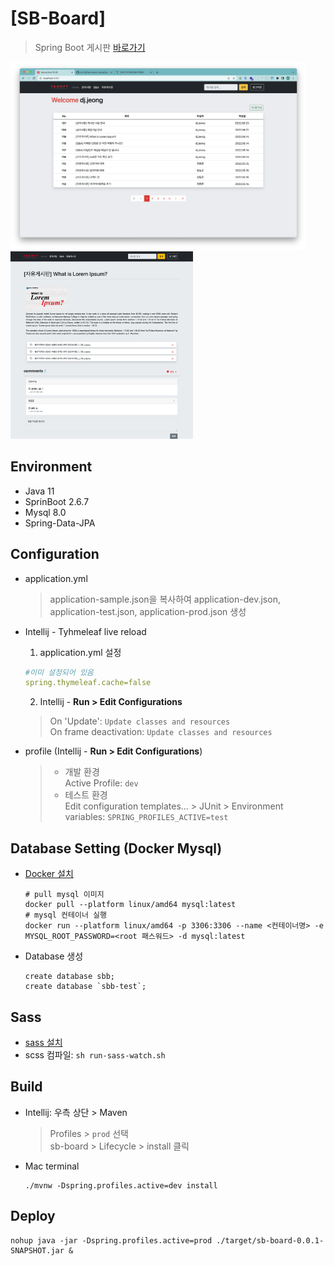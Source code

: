 # [SB-Board]
> Spring Boot 게시판  [바로가기](https://sb-board.herokuapp.com/)

<img src="./doc/home_image.png" alt="홈 이미지" height="300"/> <img src="./doc/post_image.png" alt="게시물 이미지" height="300"/>

## Environment
* Java 11
* SprinBoot 2.6.7
* Mysql 8.0
* Spring-Data-JPA


## Configuration
* application.yml
    > application-sample.json을 복사하여 application-dev.json, application-test.json, application-prod.json 생성
* Intellij - Tyhmeleaf live reload
  1. application.yml 설정
    ```yaml
    #이미 설정되어 있음
    spring.thymeleaf.cache=false 
    ```
  2. Intellij - **Run > Edit Configurations**    
  > On 'Update': `Update classes and resources`      
  > On frame deactivation: `Update classes and resources`  
 
* profile (Intellij - **Run > Edit Configurations**)
  > * 개발 환경   
  > Active Profile: `dev`
  > * 테스트 환경   
  > Edit configuration templates... > JUnit > Environment variables: `SPRING_PROFILES_ACTIVE=test`

## Database Setting (Docker Mysql)
* [Docker 설치](https://www.docker.com/get-started/)
    ```shell
    # pull mysql 이미지
    docker pull --platform linux/amd64 mysql:latest
    # mysql 컨테이너 실행
    docker run --platform linux/amd64 -p 3306:3306 --name <컨테이너명> -e MYSQL_ROOT_PASSWORD=<root 패스워드> -d mysql:latest
    ```
* Database 생성
    ```mysql
    create database sbb;  
    create database `sbb-test`;  
    ```

## Sass
* [sass 설치](https://sass-lang.com/install)
* scss 컴파일: `sh run-sass-watch.sh`

## Build
* Intellij: 우측 상단 > Maven
  > Profiles > `prod` 선택    
  > sb-board > Lifecycle > install 클릭
* Mac terminal
    ```shell
    ./mvnw -Dspring.profiles.active=dev install
    ```

## Deploy
```shell
nohup java -jar -Dspring.profiles.active=prod ./target/sb-board-0.0.1-SNAPSHOT.jar &
```
